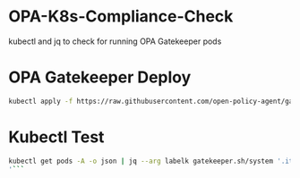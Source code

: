 # OPA-K8s-Compliance-Check
kubectl and jq to check for running OPA Gatekeeper pods

# OPA Gatekeeper Deploy
```bash
kubectl apply -f https://raw.githubusercontent.com/open-policy-agent/gatekeeper/master/deploy/gatekeeper.yaml
```

# Kubectl Test
```bash
kubectl get pods -A -o json | jq --arg labelk gatekeeper.sh/system '.items |= map(select(.metadata.labels | .[$labelk]=="yes")) | [{name:.items[].metadata.name, ns:.items[].metadata.namespace, phase:.items[].status.phase, image:.items[].spec.containers[].image}]' | jq unique | jq '.[] | select(.phase=="Running")
'```
